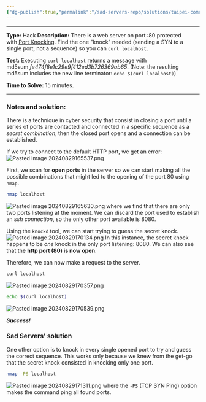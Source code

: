 ```yaml
---
{"dg-publish":true,"permalink":"/sad-servers-repo/solutions/taipei-come-a-knocking/","noteIcon":""}
---
```


---
**Type:** Hack
**Description:** There is a web server on port :80 protected with [Port Knocking](https://en.wikipedia.org/wiki/Port_knocking). Find the one "knock" needed (sending a SYN to a single port, not a sequence) so you can `curl localhost`.

**Test:** Executing `curl localhost` returns a message with md5sum _fe474f8e1c29e9f412ed3b726369ab65_. (Note: the resulting md5sum includes the new line terminator: `echo $(curl localhost)`)

**Time to Solve:** 15 minutes.

---
### Notes and solution:
There is a technique in cyber security that consist in closing a port until a series of ports are contacted and connected in a specific sequence as a _secret combination_, then the closed port opens and a connection can be established.

If we try to connect to the default HTTP port, we get an error:
![Pasted image 20240829165537.png](/img/user/Sad%20Servers%20repo/Solutions/Reference%20images/Pasted%20image%2020240829165537.png)

First, we scan for **open ports** in the server so we can start making all the possible combinations that might led to the opening of the port 80 using `nmap`.

```bash
nmap localhost
```
![Pasted image 20240829165630.png](/img/user/Sad%20Servers%20repo/Solutions/Reference%20images/Pasted%20image%2020240829165630.png)
where we find that there are only two ports listening at the moment. We can discard the port used to establish an _ssh connection_, so the only other port available is 8080.

Using the `knockd` tool, we can start trying to guess the secret knock.
![Pasted image 20240829170134.png](/img/user/Sad%20Servers%20repo/Solutions/Reference%20images/Pasted%20image%2020240829170134.png)
In this instance, the secret knock happens to be _one_ knock in the only port listening: 8080.
We can also see that the **http port (80) is now open**.

Therefore, we can now make a request to the server.

```bash
curl localhost
```
![Pasted image 20240829170357.png](/img/user/Sad%20Servers%20repo/Solutions/Reference%20images/Pasted%20image%2020240829170357.png)

```bash
echo $(curl localhost)
```
![Pasted image 20240829170539.png](/img/user/Sad%20Servers%20repo/Solutions/Reference%20images/Pasted%20image%2020240829170539.png)

___Success!___

### Sad Servers' solution
One other option is to knock in every single opened port to try and guess the correct sequence. This works only because we knew from the get-go that the secret knock consisted in knocking only one port.

```bash
nmap -PS localhost
```
![Pasted image 20240829171311.png](/img/user/Sad%20Servers%20repo/Solutions/Reference%20images/Pasted%20image%2020240829171311.png)
where the `-PS` (TCP SYN Ping) option makes the command ping all found ports.